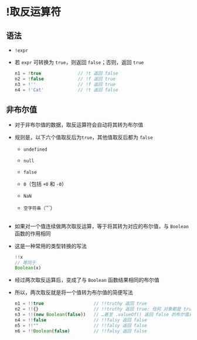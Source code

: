 # !取反运算符

## 语法

- `!expr`

- 若 `expr` 可转换为 `true`，则返回 `false`；否则，返回 `true`

    ```js
    n1 = !true              // !t 返回 false
    n2 = !false             // !f 返回 true
    n3 = !''                // !f 返回 true
    n4 = !'Cat'             // !t 返回 false
    ```

## 非布尔值

- 对于非布尔值的数据，取反运算符会自动将其转为布尔值

- 规则是，以下六个值取反后为`true`，其他值取反后都为 `false`

  - `undefined`

  - `null`

  - `false`

  - `0`（包括 `+0` 和 `-0`）

  - `NaN`

  - `空字符串（`''\`）

##

- 如果对一个值连续做两次取反运算，等于将其转为对应的布尔值，与 `Boolean` 函数的作用相同

- 这是一种常用的类型转换的写法

    ```js
    !!x
    // 等同于
    Boolean(x)
    ```

- 经过两次取反运算后，变成了与 `Boolean` 函数结果相同的布尔值

- 所以，两次取反就是将一个值转为布尔值的简便写法

    ```js
    n1 = !!true                   // !!truthy 返回 true
    n2 = !!{}                     // !!truthy 返回 true: 任何 对象都是 truthy 的…
    n3 = !!(new Boolean(false))   // …甚至 .valueOf() 返回 false 的布尔值对象也是！
    n4 = !!false                  // !!falsy 返回 false
    n5 = !!""                     // !!falsy 返回 false
    n6 = !!Boolean(false)         // !!falsy 返回 false
    ```
